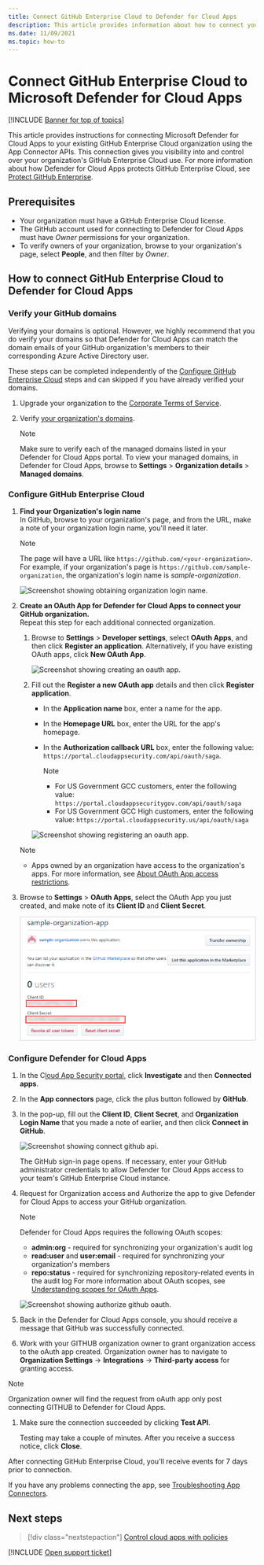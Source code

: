 ```yaml
---
title: Connect GitHub Enterprise Cloud to Defender for Cloud Apps
description: This article provides information about how to connect your GitHub Enterprise Cloud app to Defender for Cloud Apps using the API connector  for visibility and control over use.
ms.date: 11/09/2021
ms.topic: how-to
---
```

# Connect GitHub Enterprise Cloud to Microsoft Defender for Cloud Apps

[!INCLUDE [Banner for top of topics](includes/banner.md)]

This article provides instructions for connecting Microsoft Defender for Cloud Apps to your existing GitHub Enterprise Cloud organization using the App Connector APIs. This connection gives you visibility into and control over your organization's GitHub Enterprise Cloud use. For more information about how Defender for Cloud Apps protects GitHub Enterprise Cloud, see [Protect GitHub Enterprise](protect-github.md).

## Prerequisites

- Your organization must have a GitHub Enterprise Cloud license.
- The GitHub account used for connecting to Defender for Cloud Apps must have *Owner* permissions for your organization.
- To verify owners of your organization, browse to your organization's page, select **People**, and then filter by *Owner*.

## How to connect GitHub Enterprise Cloud to Defender for Cloud Apps

### Verify your GitHub domains

Verifying your domains is optional. However, we highly recommend that you do verify your domains so that Defender for Cloud Apps can match the domain emails of your GitHub organization's members to their corresponding Azure Active Directory user.

These steps can be completed independently of the [Configure GitHub Enterprise Cloud](#configure-github-enterprise-cloud) steps and can skipped if you have already verified your domains.

1. Upgrade your organization to the [Corporate Terms of Service](https://help.github.com/en/github/setting-up-and-managing-organizations-and-teams/upgrading-to-the-corporate-terms-of-service).
1. Verify [your organization's domains](https://help.github.com/en/github/setting-up-and-managing-organizations-and-teams/verifying-your-organizations-domain).

    > [!NOTE]
    > Make sure to verify each of the managed domains listed in your Defender for Cloud Apps portal. To view your managed domains, in Defender for Cloud Apps, browse to **Settings** > **Organization details** > **Managed domains**.

### Configure GitHub Enterprise Cloud

1. **Find your Organization's login name**  
In GitHub, browse to your organization's page, and from the URL, make a note of your organization login name, you'll need it later.

    > [!NOTE]
    > The page will have a URL like `https://github.com/<your-organization>`. For example, if your organization's page is `https://github.com/sample-organization`, the organization's login name is *sample-organization*.

    ![Screenshot showing obtaining organization login name.](media/connect-github-org-login-name.png)

1. **Create an OAuth App for Defender for Cloud Apps to connect your GitHub organization.**  
Repeat this step for each additional connected organization.

    1. Browse to **Settings** > **Developer settings**, select  **OAuth Apps**, and then click **Register an application**. Alternatively, if you have existing OAuth apps, click **New OAuth App**.

        ![Screenshot showing creating an oauth app.](media/connect-github-create-oauth-app.png)

    1. Fill out the **Register a new OAuth app** details and then click **Register application**.
        - In the **Application name** box, enter a name for the app.
        - In the **Homepage URL** box, enter the URL for the app's homepage.
        - In the **Authorization callback URL** box, enter the following value: `https://portal.cloudappsecurity.com/api/oauth/saga`.

            > [!NOTE]
            >
            > - For US Government GCC customers, enter the following value: `https://portal.cloudappsecuritygov.com/api/oauth/saga`
            > - For US Government GCC High customers, enter the following value: `https://portal.cloudappsecurity.us/api/oauth/saga`

        ![Screenshot showing registering an oauth app.](media/connect-github-register-oauth-app.png)

    > [!NOTE]
    >
    > - Apps owned by an organization have access to the organization's apps. For more information, see [About OAuth App access restrictions](https://help.github.com/en/github/setting-up-and-managing-organizations-and-teams/about-oauth-app-access-restrictions).

1. Browse to **Settings** > **OAuth Apps**, select the OAuth App you just created, and make note of its **Client ID** and **Client Secret**.

    ![Screenshot showing details of an oauth app.](media/connect-github-oauth-app-details.png)

### Configure Defender for Cloud Apps

1. In the C[loud App Security portal](https://portal.cloudappsecurity.com/), click **Investigate** and then **Connected apps**.

1. In the **App connectors** page, click the plus button followed by **GitHub**.

1. In the pop-up, fill out the **Client ID**, **Client Secret**, and **Organization Login Name** that you made a note of earlier, and then click **Connect in GitHub**.

    ![Screenshot showing connect github api.](media/connect-github-connect-app.png)

    The GitHub sign-in page opens. If necessary, enter your GitHub administrator credentials to allow Defender for Cloud Apps access to your team's GitHub Enterprise Cloud instance.

1. Request for Organization access and Authorize the app to give Defender for Cloud Apps to access your GitHub organization.

    > [!NOTE]
    > Defender for Cloud Apps requires the following OAuth scopes:
    >
    > - **admin:org** - required for synchronizing your organization's audit log
    > - **read:user** and **user:email** - required for synchronizing your organization's members
    > - **repo:status** - required for synchronizing repository-related events in the audit log
    > For more information about OAuth scopes, see [Understanding scopes for OAuth Apps](https://docs.github.com/developers/apps/building-oauth-apps/scopes-for-oauth-apps).

    ![Screenshot showing authorize github oauth.](media/connect-github-authorize-app.png)

1. Back in the Defender for Cloud Apps console, you should receive a message that GitHub was successfully connected.

1. Work with your GITHUB organization owner to grant organization access to the oAuth app created. Organization owner has to navigate to **Organization Settings** -> **Integrations** -> **Third-party access** for granting access. 

 > [!NOTE]
 > 
 > Organization owner will find the request from oAuth app only post connecting GITHUB to Defender for Cloud Apps. 

1. Make sure the connection succeeded by clicking **Test API**.

    Testing may take a couple of minutes. After you receive a success notice, click **Close**.

After connecting GitHub Enterprise Cloud, you'll receive events for 7 days prior to connection.

If you have any problems connecting the app, see [Troubleshooting App Connectors](troubleshooting-api-connectors-using-error-messages.md).

## Next steps

> [!div class="nextstepaction"]
> [Control cloud apps with policies](control-cloud-apps-with-policies.md)

[!INCLUDE [Open support ticket](includes/support.md)]

